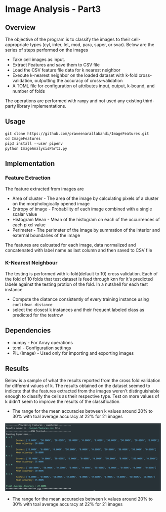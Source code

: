 # Image Analysis - Part3

## Overview


The objective of the program is to classify the images to their cell-appropriate types (cyl, inter, let, mod, para, super, or svar). Below are the series of steps performed on the images 
* Take cell images as input. 
* Extract Features and save them to CSV file
* Load the CSV feature file data for k nearest neighbor
* Execute k-nearest neighbor on the loaded dataset with k-fold cross-validation, outputting the accuracy of cross-validation
* A TOML file for configuration of attributes input, output, k-bound, and number of folds

The operations are performed with ```numpy``` and not used any existing third-party library implementations.

## Usage

```
git clone https://github.com/praveenarallabandi/ImageFeatures.git
cd ImageFeatures
pip3 install --user pipenv
python ImageAnalysisPart3.py
```

## Implementation

### Feature Extraction 

The feature extracted from images are
* Area of cluster - The area of the image by calculating pixels of a cluster on the morphologically opened image
* Entropy of image - Probability of each image combined with a single scalar value
* Histogram Mean - Mean of the histogram on each of the occurrences of each pixel value
* Perimeter - The perimeter of the image by summation of the interior and external boundaries of the image 

The features are calcuated for each image, data normalized and concatenated with label name as last column and then saved to CSV file

### K-Nearest Neighbour
The testing is performed with k-fold(default to 10) cross validation. Each of the fold of 10 folds that test dataset is feed through knn for it's predicted labele against the testing protion of the fold. In a nutshell for each test instance

* Compute the diatance consistently of every training instance using ```euclidean distance```
* select the closest k instances and their frequent labeled class as predicted for the testrow

## Dependencies 

* numpy - For Array operations
* toml - Configuration settings
* PIL (Image) - Used only for importing and exporting images

## Results

Below is a sample of what the results reported from the cross fold validation for different values of k. The results obtained on the dataset seemed to indicate that the features extracted from the images weren't distinguishable enough to classify the cells as their respective type. Test on more values of k didn't seem to improve the results of the classification. 

* The range for the mean accuracies between k values around 20% to 30% with toal average accuracy at 22% for 21 images 

<img width="592" alt="Screen Shot 2021-03-15 at 9 50 24 PM" src="./assets/21-Images-AllClasses.png">

* The range for the mean accuracies between k values around 20% to 30% with toal average accuracy at 22% for 21 images 